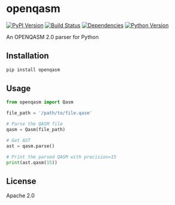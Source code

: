 # openqasm

[![PyPI Version][openqasm-pi]][openqasm-pu]
[![Build Status][openqasm-ti]][openqasm-tu]
[![Dependencies][openqasm-di]][openqasm-du]
[![Python Version][python-vi]][python-vu]

An OPENQASM 2.0 parser for Python

## Installation

```sh
pip install openqasm
```

## Usage

```python
from openqasm import Qasm

file_path = '/path/to/file.qasm'

# Parse the QASM file
qasm = Qasm(file_path)

# Get AST
ast = qasm.parse()

# Print the parsed QASM with precision=15
print(ast.qasm(15))
```

## License

Apache 2.0

[openqasm-pi]: https://img.shields.io/pypi/v/openqasm
[openqasm-pu]: https://pypi.org/project/openqasm
[openqasm-ti]: https://img.shields.io/travis/com/qevedo/openqasm/master.svg
[openqasm-tu]: https://travis-ci.com/qevedo/openqasm
[openqasm-di]: https://img.shields.io/librariesio/github/qevedo/openqasm
[openqasm-du]: https://pypi.org/project/openqasm
[python-vi]: https://img.shields.io/badge/python-3.5-blue.svg
[python-vu]: https://python.org/downloads/release/python-350/
